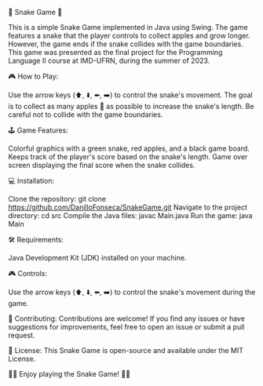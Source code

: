 🐍 Snake Game 🐍

This is a simple Snake Game implemented in Java using Swing. The game features a snake that the player controls to collect apples and grow longer. However, the game ends if the snake collides with the game boundaries. 
This game was presented as the final project for the Programming Language II course at IMD-UFRN, during the summer of 2023.


🎮 How to Play:

Use the arrow keys (⬆️, ⬇️, ⬅️, ➡️) to control the snake's movement.
The goal is to collect as many apples 🍎 as possible to increase the snake's length.
Be careful not to collide with the game boundaries.


🕹️ Game Features:

Colorful graphics with a green snake, red apples, and a black game board.
Keeps track of the player's score based on the snake's length.
Game over screen displaying the final score when the snake collides.


💻 Installation:

Clone the repository: git clone https://github.com/DanilloFonseca/SnakeGame.git
Navigate to the project directory: cd src
Compile the Java files: javac Main.java
Run the game: java Main


🛠️ Requirements:

Java Development Kit (JDK) installed on your machine.


🎮 Controls:

Use the arrow keys (⬆️, ⬇️, ⬅️, ➡️) to control the snake's movement during the game.


🤝 Contributing:
Contributions are welcome! If you find any issues or have suggestions for improvements, feel free to open an issue or submit a pull request.


📜 License:
This Snake Game is open-source and available under the MIT License.


🐍🍎 Enjoy playing the Snake Game! 🐍🍎